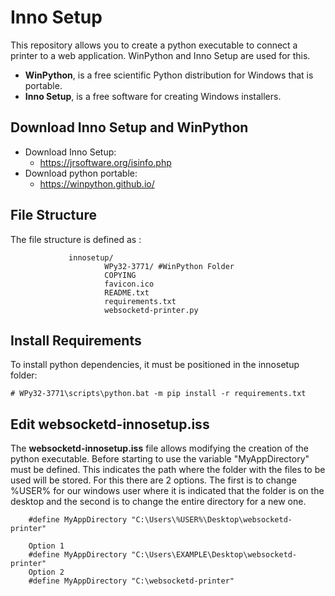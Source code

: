 Inno Setup
==========

This repository allows you to create a python executable to connect a printer to a web application.
WinPython and Inno Setup are used for this.

* **WinPython**, is a free scientific Python distribution for Windows that is portable.
* **Inno Setup**, is a free software for creating Windows installers.

Download Inno Setup and WinPython
--------------------------------
* Download Inno Setup:
    * https://jrsoftware.org/isinfo.php
* Download python portable:
    *  https://winpython.github.io/

File Structure
--------------
The file structure is defined as :

                 innosetup/
                         WPy32-3771/ #WinPython Folder
                         COPYING
                         favicon.ico
                         README.txt
                         requirements.txt
                         websocketd-printer.py


Install Requirements
--------------------
To install python dependencies, it must be positioned in the innosetup folder:

```
# WPy32-3771\scripts\python.bat -m pip install -r requirements.txt
```

Edit websocketd-innosetup.iss
-----------------------------
The **websocketd-innosetup.iss** file allows modifying the creation of the python executable. Before starting to use the variable "MyAppDirectory" must be defined. This indicates the path where the folder with the files to be used will be stored. For this there are 2 options. The first is to change %USER% for our windows user where it is indicated that the folder is on the desktop and the second is to change the entire directory for a new one.

```
	#define MyAppDirectory "C:\Users\%USER%\Desktop\websocketd-printer"
```
```
	Option 1
	#define MyAppDirectory "C:\Users\EXAMPLE\Desktop\websocketd-printer"
	Option 2
	#define MyAppDirectory "C:\websocketd-printer"
```
